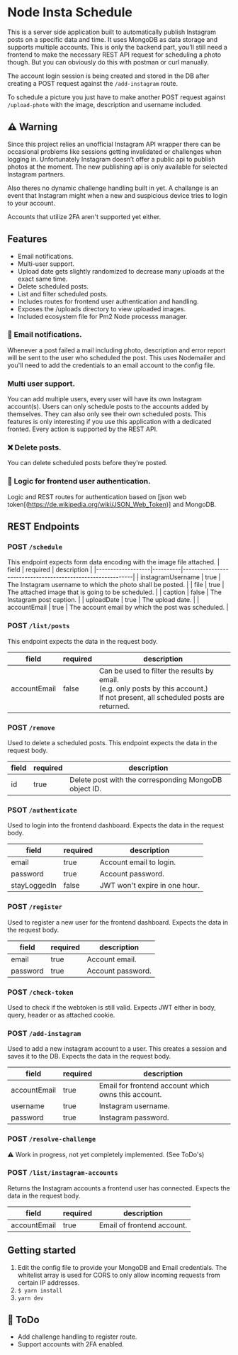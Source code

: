 # Node Insta Schedule

This is a server side application built to automatically publish Instagram posts on a specific data and time. It uses MongoDB as data storage and supports multiple accounts. This is only the backend part, you’ll still need a frontend to make the necessary REST API request for scheduling a photo though. But you can obviously do this with postman or curl manually.

The account login session is being created and stored in the DB after creating a POST request against the `/add-instagram` route.

To schedule a picture you just have to make another POST request against `/upload-photo` with the image, description and username included.

## ️⚠️ Warning 
Since this project relies an unofficial Instagram API wrapper there can be occasional problems like sessions getting invalidated or challenges when logging in. Unfortunately Instagram doesn’t offer a public api to publish photos at the moment. The new publishing api is only available for selected Instagram partners. 

Also theres no dynamic challenge handling built in yet. A challange is an event that Instagram might when a new and suspicious device tries to login to your account.

Accounts that utilize 2FA aren't supported yet either.

## Features
- Email notifications.
- Multi-user support.
- Upload date gets slightly randomized to decrease many uploads at the exact same time.
- Delete scheduled posts.
- List and filter scheduled posts.
- Includes routes for frontend user authentication and handling.
- Exposes the /uploads directory to view uploaded images.
- Included ecosystem file for Pm2 Node processs manager. 

### 📩 Email notifications.
Whenever a post failed a mail including photo, description and error report will be sent to the user who scheduled the post. This uses Nodemailer and you'll need to add the credentials to an email account to the config file.

### Multi user support.
You can add multiple users, every user will have its own Instagram account(s). Users can only schedule posts to the accounts added by themselves. They can also only see their own scheduled posts. This features is only interesting if you use this application with a dedicated fronted. Every action is supported by the REST API.

### ❌ Delete posts.
You can delete scheduled posts before they're posted.

### 🔑 Logic for frontend user authentication.
Logic and REST routes for authentication based on [json web token[(https://de.wikipedia.org/wiki/JSON_Web_Token)] and MongoDB.

## REST Endpoints

### POST `/schedule`
This endpoint expects form data encoding with the image file attached. 
| field | required | description |
|-------------------|----------|------------------------------------------------------------|
| instagramUsername | true | The Instagram username to which the photo shall be posted. |
| file | true | The attached image that is going to be scheduled. |
| caption | false | The Instagram post caption. |
| uploadDate | true | The upload date. |
| accountEmail | true | The account email by which the post was scheduled. |

### POST `/list/posts`
This endpoint expects the data in the request body.

| field | required | description |
|--------------|----------|----------------------------------------------------------------------------------------------------------------------------------------|
| accountEmail | false | Can be used to filter the results by email.<br>(e.g. only posts by this account.)<br>If not present, all scheduled posts are returned. |

### POST `/remove`
Used to delete a scheduled posts.
This endpoint expects the data in the request body.

| field | required | description |
|-------|----------|-------------------------------------------------------|
| id | true | Delete post with the corresponding MongoDB object ID. |

### PSOT `/authenticate`
Used to login into the frontend dashboard.
Expects the data in the request body.

| field | required | description |
|--------------|----------|-------------------------------|
| email | true | Account email to login. |
| password | true | Account password. |
| stayLoggedIn | false | JWT won't expire in one hour. |

### POST `/register`
Used to register a new user for the frontend dashboard.
Expects the data in the request body.

| field | required | description |
|----------|----------|-------------------|
| email | true | Account email. |
| password | true | Account password. |

### POST `/check-token`
Used to check if the webtoken is still valid.
Expects JWT either in body, query, header or as attached cookie. 

### POST `/add-instagram`
Used to add a new instagram account to a user. This creates a session and saves it to the DB.
Expects the data in the request body.

| field | required | description |
|--------------|----------|-----------------------------------------------------|
| accountEmail | true | Email for frontend account which owns this account. |
| username | true | Instagram username. |
| password | true | Instagram password. |

### POST `/resolve-challenge`
⚠️ Work in progress, not yet completely implemented. (See ToDo's)

### POST `/list/instagram-accounts`
Returns the Instagram accounts a frontend user has connected.
Expects the data in the request body.

| field | required | description |
|--------------|----------|----------------------------|
| accountEmail | true | Email of frontend account. |

## Getting started
1. Edit the config file to provide your MongoDB and Email credentials. The whitelist array is used for CORS to only allow incoming requests from certain IP addresses. 
2. `$ yarn install`
3. `yarn dev`

## 📌 ToDo
- Add challenge handling to register route.
- Support accounts with 2FA enabled.